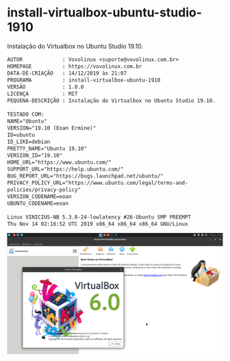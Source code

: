 # install-virtualbox-ubuntu-studio-1910
Instalação do Virtualbox no Ubuntu Studio 19.10.

```
AUTOR             : Vovolinux <suporte@vovolinux.com.br>
HOMEPAGE          : https://vovolinux.com.br 
DATA-DE-CRIAÇÃO   : 14/12/2019 às 21:07 
PROGRAMA          : install-virtualbox-ubuntu-1910
VERSÃO            : 1.0.0
LICENÇA           : MIT
PEQUENA-DESCRIÇÃO : Instalação do Virtualbox no Ubuntu Studio 19.10.

TESTADO COM:
NAME="Ubuntu"
VERSION="19.10 (Eoan Ermine)"
ID=ubuntu
ID_LIKE=debian
PRETTY_NAME="Ubuntu 19.10"
VERSION_ID="19.10"
HOME_URL="https://www.ubuntu.com/"
SUPPORT_URL="https://help.ubuntu.com/"
BUG_REPORT_URL="https://bugs.launchpad.net/ubuntu/"
PRIVACY_POLICY_URL="https://www.ubuntu.com/legal/terms-and-policies/privacy-policy"
VERSION_CODENAME=eoan
UBUNTU_CODENAME=eoan

Linux VINICIUS-NB 5.3.0-24-lowlatency #26-Ubuntu SMP PREEMPT 
Thu Nov 14 02:16:52 UTC 2019 x86_64 x86_64 x86_64 GNU/Linux
```

![virtualbox-6.png](https://raw.githubusercontent.com/Viniciusalopes/install-virtualbox-ubuntu-studio-1910/master/imagens/virtualbox-6.png)